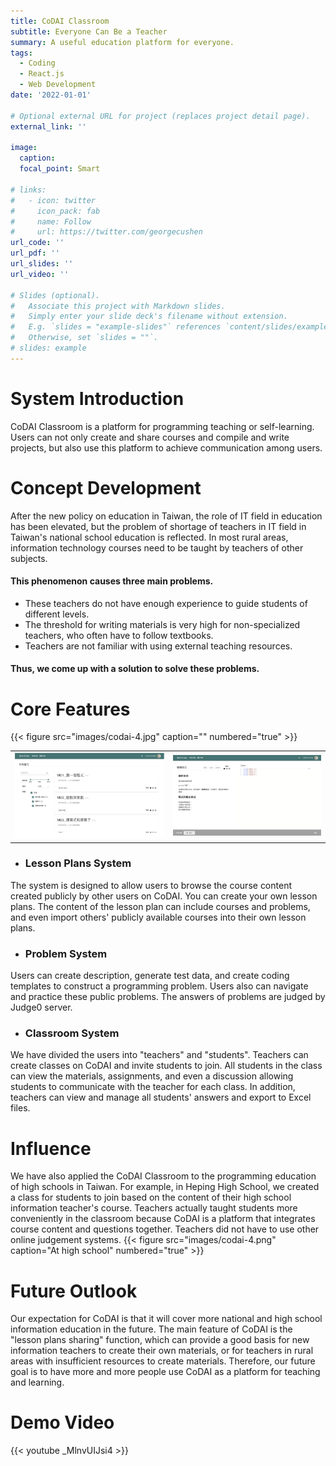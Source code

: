 ```yaml
---
title: CoDAI Classroom
subtitle: Everyone Can Be a Teacher
summary: A useful education platform for everyone.
tags:
  - Coding
  - React.js
  - Web Development
date: '2022-01-01'

# Optional external URL for project (replaces project detail page).
external_link: ''

image:
  caption: 
  focal_point: Smart

# links:
#   - icon: twitter
#     icon_pack: fab
#     name: Follow
#     url: https://twitter.com/georgecushen
url_code: ''
url_pdf: ''
url_slides: ''
url_video: ''

# Slides (optional).
#   Associate this project with Markdown slides.
#   Simply enter your slide deck's filename without extension.
#   E.g. `slides = "example-slides"` references `content/slides/example-slides.md`.
#   Otherwise, set `slides = ""`.
# slides: example
---
```


# System Introduction
CoDAI Classroom is a platform for programming teaching or self-learning. Users can not only create and share courses and compile and write projects, but also use this platform to achieve communication among users.

# Concept Development
After the new policy on education in Taiwan, the role of IT field in education has been elevated, but the problem of shortage of teachers in IT field in Taiwan's national school education is reflected. In most rural areas, information technology courses need to be taught by teachers of other subjects.
#### This phenomenon causes three main problems.
  - These teachers do not have enough experience to guide students of different levels.
  - The threshold for writing materials is very high for non-specialized teachers, who often have to follow textbooks.
  - Teachers are not familiar with using external teaching resources.
#### Thus, we come up with a solution to solve these problems.

# Core Features


{{< figure src="images/codai-4.jpg" caption="" numbered="true" >}}

<table>
  <tr>
    <td><img src="images/codai-2.png" title="Sharing materials"></td>
    <td><img src="images/codai-3.png" title="Coding area"></td>
  </tr>
 </table>

- ### Lesson Plans System
The system is designed to allow users to browse the course content created publicly by other users on CoDAI. You can create your own lesson plans. The content of the lesson plan can include courses and problems, and even import others' publicly available courses into their own lesson plans.

- ### Problem System
Users can create description, generate test data, and create coding templates to construct a programming problem. Users also can navigate and practice these public problems. The answers of problems are judged by Judge0 server.

- ### Classroom System
We have divided the users into "teachers" and "students". Teachers can create classes on CoDAI and invite students to join. All students in the class can view the materials, assignments, and even a discussion allowing students to communicate with the teacher for each class. In addition, teachers can view and manage all students' answers and export to Excel files.

# Influence
We have also applied the CoDAI Classroom to the programming education of high schools in Taiwan. For example, in Heping High School, we created a class for students to join based on the content of their high school information teacher's course. Teachers actually taught students more conveniently in the classroom because CoDAI is a platform that integrates course content and questions together. Teachers did not have to use other online judgement systems.
{{< figure src="images/codai-4.png" caption="At high school" numbered="true" >}}

# Future Outlook
Our expectation for CoDAI is that it will cover more national and high school information education in the future. The main feature of CoDAI is the "lesson plans sharing" function, which can provide a good basis for new information teachers to create their own materials, or for teachers in rural areas with insufficient resources to create materials. Therefore, our future goal is to have more and more people use CoDAI as a platform for teaching and learning.

# Demo Video
{{< youtube _MlnvUIJsi4 >}}